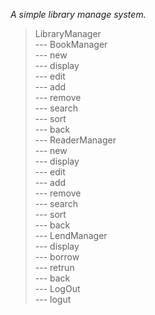 *A simple library manage system.*   
>	LibraryManager    
>	--- BookManager   
>		--- new       
>		--- display   
>		--- edit      
>		--- add       
>		--- remove    
>		--- search    
>		--- sort      
>		--- back      
>	--- ReaderManager   
>		--- new         
>		--- display     
>		--- edit        
>		--- add         
>		--- remove      
>		--- search      
>		--- sort        
>		--- back        
>	--- LendManager     
>		--- display     
>		--- borrow      
>		--- retrun      
>		--- back        
>	--- LogOut          
>		--- logut       

